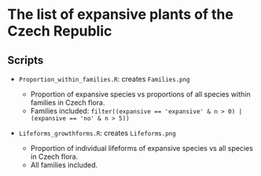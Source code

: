 # The list of expansive plants of the Czech Republic

## Scripts

* `Proportion_within_families.R`: creates `Families.png` 
  * Proportion of expansive species vs proportions of all species within families in Czech flora. 
  * Families included: `filter((expansive == 'expansive' & n > 0) | (expansive == 'no' & n > 5))`

* `Lifeforms_growthforms.R`: creates `Lifeforms.png`
  * Proportion of individual lifeforms of expansive species vs all species in Czech flora.
  * All families included.
